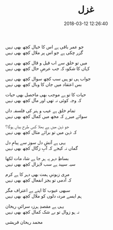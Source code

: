 ﻿---
layout: post
title: "غزل"
date: 2018-03-12 12:26:40
image: 'https://res.cloudinary.com/dm7h7e8xj/image/upload/v1551651632/serverless-aws-lambda_dsjjwy.png'
description: غزل.
category: 'tips'
tags:
- languages
- tips
twitter_text: Lorem ipsum dolor sit amet, consectetur adipisicing elit.
introduction: Lorem ipsum dolor sit amet, consectetur adipisicing elit, sed do eiusmod tempor incididunt ut labore et dolore magna aliqua.
---

جو عمر باقی ہے اس کا خیال کچھ بھی نہیں  
گزر چکی ہے جو اس پر ملال کچھ بھی نہیں

میں تو خلق سے اب قیل و قال کچھ بھی نہیں   
کہاں کا شکوہ کہ جب عرضِ حال کچھ بھی نہیں

جواب ہی تو ہیں سب کچھ سوال کچھ بھی نہیں  
بس اعتقاد میں جاں کا وبال کچھ بھی نہیں

حیات کا تو ہے موجب بھی ماحصل بھی حیات\
کہ وجہ کوئی نہ تھی اور مآل کچھ بھی نہیں

تمام خلق ہے عیب و ہنر کی فلسفہ داں\
سوائے میرے کہ مجھ میں کمال کچھ بھی نہیں

جو ذہن میں ہے بھلا کس طرح بیاں ہوگا؟\
کہ ذہن میں تو برائے مثال کچھ بھی نہیں

یہی ہے آتشِ دل سوز سے پیامِ دل\
گماں نہ کیجے کہ آبِ زگال کچھ بھی نہیں

بساطِ دہر پہ ہر جا ہے شاہ مات لکھا\
سیہ سپید ہے سب لایزال کچھ بھی نہیں

مری زبونیِ ہمت بھی دہر کا ہے کرم\
کہ آدمی تو بجز انفعال کچھ بھی نہیں

سبھی عیوب کا اپنے ہے اعتراف مگر\
ہم ایسے مردہ دلوں کو ملال کچھ بھی نہیں

یہی ہے مقصدِ ہرزہ سرائیِ ریحان\
نہ ہو زوال تو بے شک کمال کچھ بھی نہیں

محمد ریحان قریشی












